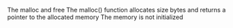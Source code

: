 The malloc and free
The malloc() function allocates size bytes and returns a pointer to the allocated
memory
The memory is not initialized
